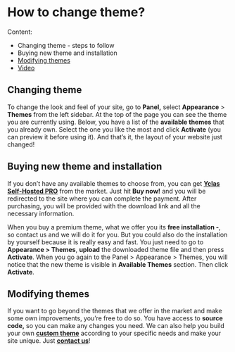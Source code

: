 # How to change theme?

Content:

-   Changing theme - steps to follow
-   Buying new theme and installation
-   [Modifying themes]()
-   [Video](https://docs.yclas.com/how-to-change-theme/#video)

## Changing theme

To change the look and feel of your site, go to  **Panel,** select  **Appearance**  > **Themes**  from the left sidebar. At the top of the page you can see the theme you are currently using. Below, you have a list of the  **available themes**  that you already own. Select the one you like the most and click  **Activate**  (you can preview it before using it). And that’s it, the layout of your website just changed!

## Buying new theme and installation

If you don’t have any available themes to choose from, you can get  **[Yclas Self-Hosted PRO](https://selfhosted.yclas.com/themes/yclas-self-hosted-pro.html)**  from the market. Just hit  **Buy now!**  and you will be redirected to the site where you can complete the payment. After purchasing, you will be provided with the download link and all the necessary information.

When you buy a premium theme, what we offer you its  **free installation -**, so contact us and we will do it for you. But you could also do the installation by yourself because it is really easy and fast. You just need to go to  **Appearance > Themes**, **upload**  the downloaded theme file and then press  **Activate**. When you go again to the Panel > Appearance > Themes, you will notice that the new theme is visible in  **Available Themes**  section. Then click  **Activate**.

## Modifying themes

If you want to go beyond the themes that we offer in the market and make some own improvements, you’re free to do so. You have access to  **source code,**  so you can make any changes you need. We can also help you build your own  **[custom theme](https://yclas.com/customization-potential.html)**  according to your specific needs and make your site unique. Just  **[contact us](https://yclas.com/contact/)**!
